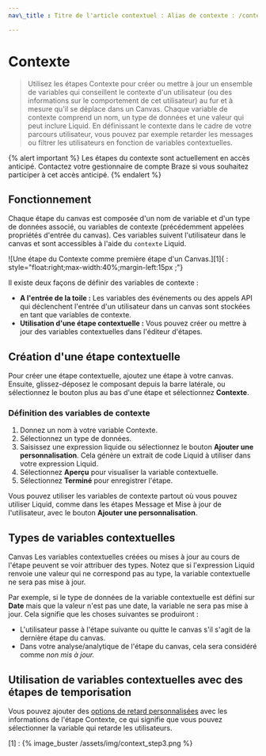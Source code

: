 ```yaml
---
nav\_title : Titre de l'article contextuel : Alias de contexte : /context/ page\_order : 1.5 page\_type : référence description : "Cet article de référence explique comment créer et utiliser des étapes du canvas dans votre outil Canvas" : Canvas

---
```


# Contexte

> Utilisez les étapes Contexte pour créer ou mettre à jour un ensemble de variables qui conseillent le contexte d'un utilisateur (ou des informations sur le comportement de cet utilisateur) au fur et à mesure qu'il se déplace dans un Canvas. Chaque variable de contexte comprend un nom, un type de données et une valeur qui peut inclure Liquid. En définissant le contexte dans le cadre de votre parcours utilisateur, vous pouvez par exemple retarder les messages ou filtrer les utilisateurs en fonction de variables contextuelles.

{% alert important %} Les étapes du contexte sont actuellement en accès anticipé. Contactez votre gestionnaire de compte Braze si vous souhaitez participer à cet accès anticipé. {% endalert %}

## Fonctionnement

Chaque étape du canvas est composée d'un nom de variable et d'un type de données associé, ou variables de contexte (précédemment appelées propriétés d'entrée du canvas). Ces variables suivent l'utilisateur dans le canvas et sont accessibles à l'aide du `contexte` Liquid.

\![Une étape du Contexte comme première étape d'un Canvas.]\[1]{ : style="float:right;max-width:40%;margin-left:15px ;"}

Il existe deux façons de définir des variables de contexte :

- **A l'entrée de la toile :** Les variables des événements ou des appels API qui déclenchent l'entrée d'un utilisateur dans un canvas sont stockées en tant que variables de contexte.
- **Utilisation d'une étape contextuelle :** Vous pouvez créer ou mettre à jour des variables contextuelles dans l'éditeur d'étapes.

## Création d'une étape contextuelle

Pour créer une étape contextuelle, ajoutez une étape à votre canvas. Ensuite, glissez-déposez le composant depuis la barre latérale, ou sélectionnez le bouton <i class="fas fa-plus-circle"></i> plus au bas d'une étape et sélectionnez **Contexte**.

### Définition des variables de contexte

1. Donnez un nom à votre variable Contexte.
2. Sélectionnez un type de données.
3. Saisissez une expression liquide ou sélectionnez le bouton **Ajouter une personnalisation**. Cela génère un extrait de code Liquid à utiliser dans votre expression Liquid.
4. Sélectionnez **Aperçu** pour visualiser la variable contextuelle.
5. Sélectionnez **Terminé** pour enregistrer l'étape.

Vous pouvez utiliser les variables de contexte partout où vous pouvez utiliser Liquid, comme dans les étapes Message et Mise à jour de l'utilisateur, avec le bouton **Ajouter une personnalisation**.

## Types de variables contextuelles

Canvas Les variables contextuelles créées ou mises à jour au cours de l'étape peuvent se voir attribuer des types. Notez que si l'expression Liquid renvoie une valeur qui ne correspond pas au type, la variable contextuelle ne sera pas mise à jour.

Par exemple, si le type de données de la variable contextuelle est défini sur **Date** mais que la valeur n'est pas une date, la variable ne sera pas mise à jour. Cela signifie que les choses suivantes se produiront :

- L'utilisateur passe à l'étape suivante ou quitte le canvas s'il s'agit de la dernière étape du canvas.
- Dans votre analyse/analytique de l'étape du canvas, cela sera considéré comme *non mis à jour.*

## Utilisation de variables contextuelles avec des étapes de temporisation

Vous pouvez ajouter des [options de retard personnalisées]({{site.baseurl}}/user_guide/engagement_tools/canvas/canvas_components/delay_step/#personalized-delays) avec les informations de l'étape Contexte, ce qui signifie que vous pouvez sélectionner la variable qui retarde les utilisateurs.


\[1] : {% image\_buster /assets/img/context\_step3.png %}

